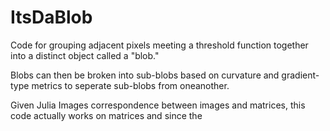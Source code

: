 # ItsDaBlob

Code for grouping adjacent pixels meeting a threshold function together into a distinct object called a "blob."

Blobs can then be broken into sub-blobs based on curvature and gradient-type metrics to seperate sub-blobs from oneanother.

Given Julia Images correspondence between images and matrices, this code actually works on matrices and since the 